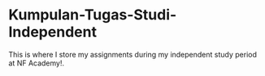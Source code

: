# Kumpulan-Tugas-Studi-Independent
This is where I store my assignments during my independent study period at NF Academy!.
